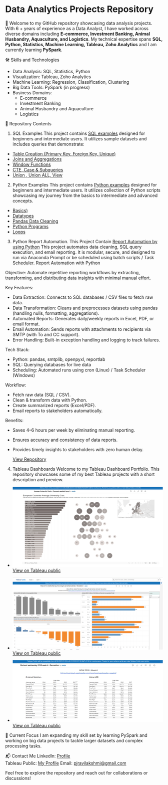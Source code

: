 # Data Analytics Projects Repository

👋 Welcome to my GitHub repository showcasing data analysis projects. With 6 +  years of experience as a Data Analyst, I have worked across diverse domains including **E-commerce, Investment Banking, Animal Husbandry, Aquaculture, and Logistics**. My technical expertise spans **SQL, Python, Statistics, Machine Learning, Tableau, Zoho Analytics** and I am currently learning **PySpark**.

🛠️ Skills and Technologies
* Data Analysis: SQL, Statistics, Python
* Visualization: Tableau, Zoho Analytics
* Machine Learning: Regression, Classification, Clustering
* Big Data Tools: PySpark (in progress)
* Business Domains:
  * E-commerce
  * Investment Banking
  * Animal Husbandry and Aquaculture
  * Logistics

📂 Repository Contents

1. SQL Examples
This project contains [SQL examples](https://github.com/pooja2434/SQL-Projects) designed for beginners and intermediate users. It utilizes sample datasets and includes queries that demonstrate:

  * [Table Creation (Primary Key, Foreign Key, Unique)](https://github.com/pooja2434/SQL-Projects/blob/main/Table%20Creation.sql)
  * [Joins and Aggregations](https://github.com/pooja2434/SQL-Projects/blob/main/Joins.sql)
  * [Window Functions](https://github.com/pooja2434/SQL-Projects/blob/main/Windowfunctions.sql)
  * [CTE, Case & Subqueries](https://github.com/pooja2434/SQL-Projects/blob/main/CTE%2C%20Case%20%26%20Subqueries.sql)
  * [Union , Union ALL, View](https://github.com/pooja2434/SQL-Projects/blob/main/Union%20%2C%20Union%20ALL%2C%20View.sql)

2. Python Examples
This project contains [Python examples](https://github.com/pooja2434/Python-Projects) designed for beginners and intermediate users. It utilizes collection of Python scripts showcasing my journey from the basics to intermediate and advanced concepts.

  * [Basics)](https://github.com/pooja2434/Python-Projects/blob/main/Basics.ipynb)
  * [Datatypes](https://github.com/pooja2434/Python-Projects/blob/main/Datatypes.ipynb)
  * [Pandas Data Cleaning](https://github.com/pooja2434/Python-Projects/blob/main/Pandas%20Data%20Cleaning.ipynb)
  * [Python Programs](https://github.com/pooja2434/Python-Projects/blob/main/Basic%20Python%20programs.ipynb)
  * [Loops](https://github.com/pooja2434/Python-Projects/blob/main/Loops%20Progams.ipynb)

3. Python Report Automation.
  This Project Contain [Report Automation by using Python](https://github.com/pooja2434/Report-Automation-Python-Project) This project automates data cleaning, SQL query execution, and email reporting. It is modular, secure, and designed to run via Anaconda Prompt or be scheduled using batch scripts / Task Scheduler. Report Automation with Python

Objective:
Automate repetitive reporting workflows by extracting, transforming, and distributing data insights with minimal manual effort.

Key Features:
* Data Extraction: Connects to SQL databases / CSV files to fetch raw data.
* Data Transformation: Cleans and preprocesses datasets using pandas (handling nulls, formatting, aggregations).
* Automated Reports: Generates daily/weekly reports in Excel, PDF, or email format.
* Email Automation: Sends reports with attachments to recipients via SMTP (with To and CC support).
* Error Handling: Built-in exception handling and logging to track failures.

Tech Stack:
* Python: pandas, smtplib, openpyxl, reportlab
* SQL: Querying databases for live data
* Scheduling: Automated runs using cron (Linux) / Task Scheduler (Windows)

Workflow:
* Fetch raw data (SQL / CSV).
* Clean & transform data with Python.
* Create summarized reports (Excel/PDF).
* Email reports to stakeholders automatically.

Benefits:
* Saves 4–6 hours per week by eliminating manual reporting.
* Ensures accuracy and consistency of data reports.
* Provides timely insights to stakeholders with zero human delay.

  [View Repository](https://github.com/pooja2434/Report-Automation-Python-Project)

4. Tableau Dashboards
Welcome to my Tableau Dashboard Portfolio. This repository showcases some of my best Tableau projects with a short description and preview.  
*  ![University Costs Dashboard](https://github.com/pooja2434/Tableau-Dashboards/blob/main/Tableau%20Dashboard%20Image.png)
[View on Tableau public](https://public.tableau.com/app/profile/pooja2481/viz/AverageUniversityCosts-Conceptsappliedgrey/Dashboard2)
*  ![Share of U.S. Adults that say it is wrong to eat certain animals - Recreation](https://github.com/pooja2434/Tableau-Dashboards/blob/main/Tableau%20Dashboard%202.png)
 [View on Tableau public](https://public.tableau.com/app/profile/pooja2481/viz/ShareofU_S_Adultsthatsayitiswrongtoeatcertainanimals-Recreation/Dashboard1)

*  ![Workout wednesday 2018 week 4  Customer Sales by year](https://github.com/pooja2434/Tableau-Dashboards/blob/main/Tableau%20Dashboard%203.png)
 [View on Tableau public](https://public.tableau.com/app/profile/pooja2481/viz/Workoutwednesday2018week4-Recreation/Dashboard1)
 

🎯 Current Focus
I am expanding my skill set by learning PySpark and working on big data projects to tackle larger datasets and complex processing tasks.

📬 Contact Me
LinkedIn: [Profile](https://www.linkedin.com/in/pooja-ravi-11a449204/)  
Tableau Public: [My Profile](https://public.tableau.com/app/profile/pooja2481/vizzes)
Email: pjravilakshmi@gmail.com

Feel free to explore the repository and reach out for collaborations or discussions!
